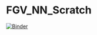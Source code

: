 # FGV_NN_Scratch
[![Binder](https://mybinder.org/badge_logo.svg)](https://mybinder.org/v2/gh/BernardoAflalo/FGV_NN_Scratch/master?filepath=nn-from-scratch.ipynb)
